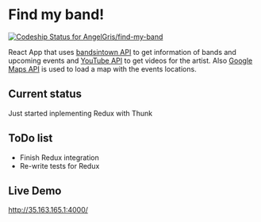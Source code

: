# Find my band!
[ ![Codeship Status for AngelGris/find-my-band](https://app.codeship.com/projects/511af920-d636-0135-685e-7a9ee7dfa247/status?branch=master)](https://app.codeship.com/projects/263164)

React App that uses [bandsintown API](http://bandsintown.com) to get information of bands and upcoming events and [YouTube API](http://youtube.com) to get videos for the artist.
Also [Google Maps API](http://maps.google.com) is used to load a map with the events locations.
## Current status
Just started inplementing Redux with Thunk

## ToDo list
- Finish Redux integration
- Re-write tests for Redux

## Live Demo
http://35.163.165.1:4000/